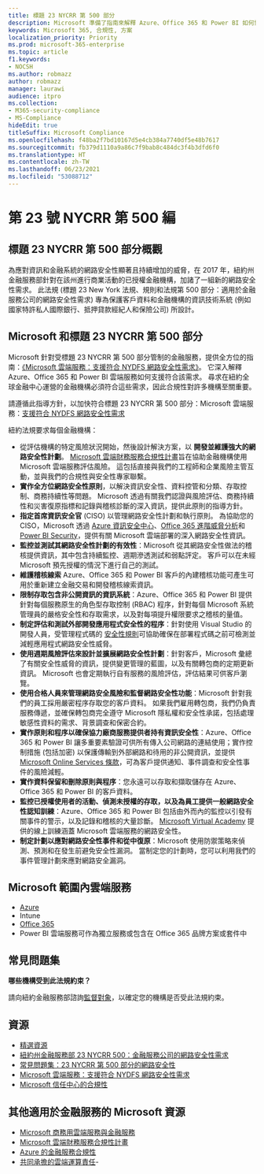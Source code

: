 ```yaml
---
title: 標題 23 NYCRR 第 500 部分
description: Microsoft 準備了指南來解釋 Azure、Office 365 和 Power BI 如何協助金融機構符合 23 NYCRR 500 需求。
keywords: Microsoft 365, 合規性, 方案
localization_priority: Priority
ms.prod: microsoft-365-enterprise
ms.topic: article
f1.keywords:
- NOCSH
ms.author: robmazz
author: robmazz
manager: laurawi
audience: itpro
ms.collection:
- M365-security-compliance
- MS-Compliance
hideEdit: true
titleSuffix: Microsoft Compliance
ms.openlocfilehash: f48ba2f7bd10167d5e4cb384a7740df5e48b7617
ms.sourcegitcommit: fb379d1110a9a86c7f9bab8c484dc3f4b3dfd6f0
ms.translationtype: HT
ms.contentlocale: zh-TW
ms.lasthandoff: 06/23/2021
ms.locfileid: "53088712"
---
```

# <a name="title-23-nycrr-part-500"></a>第 23 號 NYCRR 第 500 編

## <a name="title-23-nycrr-part-500-overview"></a>標題 23 NYCRR 第 500 部分概觀

為應對資訊和金融系統的網路安全性顯著且持續增加的威脅，在 2017 年，紐約州金融服務部針對在該州進行商業活動的已授權金融機構，加諸了一組新的網路安全性需求。 此法規 (標題 23 New York 法規、規則和法規第 500 部分：適用於金融服務公司的網路安全性需求) 專為保護客戶資料和金融機構的資訊技術系統 (例如國家特許私人國際銀行、抵押貸款經紀人和保險公司) 所設計。

## <a name="microsoft-and-title-23-nycrr-part-500"></a>Microsoft 和標題 23 NYCRR 第 500 部分

Microsoft 針對受標題 23 NYCRR 第 500 部分管制的金融服務，提供全方位的指南：[《Microsoft 雲端服務：支援符合 NYDFS 網路安全性需求》](https://servicetrust.microsoft.com/ViewPage/TrustDocuments?command=Download&downloadType=Document&downloadId=f7e56dc6-4e52-4e9a-af06-aa41d5851d36&docTab=6d000410-c9e9-11e7-9a91-892aae8839ad_Compliance_Guides)。 它深入解釋 Azure、Office 365 和 Power BI 雲端服務如何支援符合該需求。 尋求在紐約全球金融中心運營的金融機構必須符合這些需求，因此合規性對許多機構至關重要。

請遵循此指導方針，以加快符合標題 23 NYCRR 第 500 部分：Microsoft 雲端服務：[支援符合 NYDFS 網路安全性需求](https://go.microsoft.com/fwlink/p/?linkid=2098969)

紐約法規要求每個金融機構：

- 從評估機構的特定風險狀況開始，然後設計解決方案，以 **開發並維護強大的網路安全性計劃**。 [Microsoft 雲端財務服務合規性計畫](https://www.microsoft.com/download/confirmation.aspx?id=55332)旨在協助金融機構使用 Microsoft 雲端服務評估風險。 這包括直接與我們的工程師和企業風險主管互動，並與我們的合規性與安全性專家聯繫。
- **實作全方位網路安全性原則**，以解決資訊安全性、資料控管和分類、存取控制、商務持續性等問題。 Microsoft 透過有關我們認證與風險評估、商務持續性和災害復原指標和記錄與稽核診斷的深入資訊，提供此原則的指導方針。
- **指定首席資訊安全官** (CISO) 以管理網路安全性計劃和執行原則。 為協助您的 CISO，Microsoft 透過 [Azure 資訊安全中心](https://azure.microsoft.com/services/security-center/?v=17.23h)、[Office 365 進階威脅分析](/advanced-threat-analytics/)和 [Power BI Security](https://go.microsoft.com/fwlink/?LinkId=829185)，提供有關 Microsoft 雲端部署的深入網路安全性資訊。
- **監控並測試其網路安全性計劃的有效性**：Microsoft 從其網路安全性做法的稽核提供資訊，其中包含持續監控、週期滲透測試和弱點評定。 客戶可以在未經 Microsoft 預先授權的情況下進行自己的測試。
- **維護稽核線索** Azure、Office 365 和 Power BI 客戶的內建稽核功能可產生可用於重新建立金融交易和開發稽核線索資訊。
- **限制存取包含非公開資訊的資訊系統**：Azure、Office 365 和 Power BI 提供針對每個服務原生的角色型存取控制 (RBAC) 程序，針對每個 Microsoft 系統管理員的嚴格安全性和存取需求，以及對每項提升權限要求之稽核的量值。
- **制定評估和測試外部開發應用程式安全性的程序**：針對使用 Visual Studio 的開發人員，受管理程式碼的 [安全性規則](/visualstudio/code-quality/security-rules-rule-set-for-managed-code)可協助確保在部署程式碼之前可檢測並減輕應用程式網路安全性威脅。
- **使用週期風險評估來設計並擴展網路安全性計劃**：針對客戶，Microsoft 彙總了有關安全性威脅的資訊，提供變更管理的藍圖，以及有關轉包商的定期更新資訊。 Microsoft 也會定期執行自有服務的風險評估，評估結果可供客戶瀏覽。
- **使用合格人員來管理網路安全風險和監督網路安全性功能**：Microsoft 針對我們的員工採用嚴密程序存取您的客戶資料。 如果我們雇用轉包商，我們仍負責服務傳遞，並確保轉包商完全遵守 Microsoft 隱私權和安全性承諾，包括處理敏感性資料的需求、背景調查和保密合約。
- **實作原則和程序以確保協力廠商服務提供者持有資訊安全性**：Azure、Office 365 和 Power BI 讓多重要素驗證可供所有傳入公司網路的連結使用；實作控制措施 (包括加密) 以保護傳輸到外部網路和待用的非公開資訊，並提供 [Microsoft Online Services 條款](https://aka.ms/Online-Services-Terms)，可為客戶提供通知、事件調查和安全性事件的風險減輕。
- **實作資料保留和刪除原則與程序**：您永遠可以存取和擷取儲存在 Azure、Office 365 和 Power BI 的客戶資料。
- **監控已授權使用者的活動、偵測未授權的存取，以及為員工提供一般網路安全性認知訓練**：Azure、Office 365 和 Power BI 包括由外而內的監控以引發有關事件的警示，以及記錄和稽核的大量診斷。 [Microsoft Virtual Academy](https://mva.microsoft.com/) 提供的線上訓練涵蓋 Microsoft 雲端服務的網路安全性。
- **制定計劃以應對網路安全性事件和從中復原**：Microsoft 使用防禦策略來偵測、預測和在發生前避免安全性漏洞。 當制定您的計劃時，您可以利用我們的事件管理計劃來應對網路安全漏洞。

## <a name="microsoft-in-scope-cloud-services"></a>Microsoft 範圍內雲端服務

- [Azure](https://aka.ms/AzureCompliance)
- Intune
- [Office 365](https://go.microsoft.com/fwlink/p/?LinkID=2077751)
- Power BI 雲端服務可作為獨立服務或包含在 Office 365 品牌方案或套件中

## <a name="frequently-asked-questions"></a>常見問題集

**哪些機構受到此法規約束？**

請向紐約金融服務部諮詢[監督對象](https://go.microsoft.com/fwlink/p/?linkid=2099374)，以確定您的機構是否受此法規約束。

## <a name="resources"></a>資源

- [精選資源](https://www.microsoft.com/trustcenter/compliance/NYCRR)
- [紐約州金融服務部 23 NYCRR 500：金融服務公司的網路安全性需求](https://go.microsoft.com/fwlink/p/?linkid=2098976)
- [常見問題集：23 NYCRR 第 500 部分的網路安全性](https://go.microsoft.com/fwlink/p/?linkid=2098977)
- [Microsoft 雲端服務：支援符合 NYDFS 網路安全性需求](https://servicetrust.microsoft.com/ViewPage/TrustDocuments?command=Download&downloadType=Document&downloadId=f7e56dc6-4e52-4e9a-af06-aa41d5851d36&docTab=6d000410-c9e9-11e7-9a91-892aae8839ad_Compliance_Guides)
- [Microsoft 信任中心的合規性](https://www.microsoft.com/trust-center/compliance/compliance-overview)

## <a name="other-microsoft-resources-for-financial-services"></a>其他適用於金融服務的 Microsoft 資源

- [Microsoft 商務用雲端服務與金融服務](https://www.microsoft.com/trustcenter/cloudservices/financialservices)
- [Microsoft 雲端財務服務合規性計畫](https://www.microsoft.com/download/confirmation.aspx?id=55332)
- [Azure 的金融服務合規性](https://azure.microsoft.com/resources/videos/azurecon-2015-financial-services-compliance-in-azure/)
- [共同承擔的雲端運算責任](https://aka.ms/sharedresponsibility)- 
